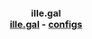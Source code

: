 <div align="center">
  <h3>
      ille.gal
      <br>
      <a href="https://ille.gal/">ille.gal</a> -
      <a href="https://github.com/ille-gal/.github/tree/main/config">configs</a>
  </h3>
